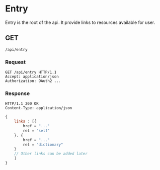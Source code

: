 # Entry

Entry is the root of the api. It provide links to resources available for user.

## GET

`/api/entry`


### Request
```
GET /api/entry HTTP/1.1
Accept: application/json
Authorization: OAuth2 ...
```

### Response
```
HTTP/1.1 200 OK
Content-Type: application/json
```

``` javascript
{
    links : [{
        href = "..."
        rel = "self"
    }, {
        href = "..."
        rel = "dictionary"
    } 
    // Other links can be added later
    ]
}
```
